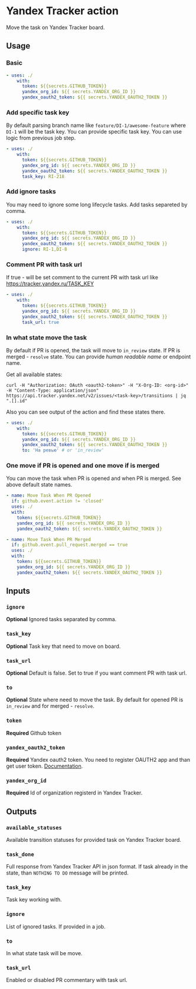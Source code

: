 # Yandex Tracker action

Move the task on Yandex Tracker board.

## Usage

### Basic

```yaml
- uses: ./
    with:
      token: ${{secrets.GITHUB_TOKEN}}
      yandex_org_id: ${{ secrets.YANDEX_ORG_ID }}
      yandex_oauth2_token: ${{ secrets.YANDEX_OAUTH2_TOKEN }}
```

### Add specific task key

By default parsing branch name like `feature/DI-1/awesome-feature` where `DI-1` will be the task key. You can provide specific task key. You can use logic from previous job step.

````yaml
- uses: ./
    with:
      token: ${{secrets.GITHUB_TOKEN}}
      yandex_org_id: ${{ secrets.YANDEX_ORG_ID }}
      yandex_oauth2_token: ${{ secrets.YANDEX_OAUTH2_TOKEN }}
      task_key: RI-218
````

### Add ignore tasks

You may need to ignore some long lifecycle tasks. Add tasks separeted by comma.

````yaml
- uses: ./
    with:
      token: ${{secrets.GITHUB_TOKEN}}
      yandex_org_id: ${{ secrets.YANDEX_ORG_ID }}
      yandex_oauth2_token: ${{ secrets.YANDEX_OAUTH2_TOKEN }}
      ignore: RI-1,DI-8
````

### Comment PR with task url

If true - will be set comment to the current PR with task url like <https://tracker.yandex.ru/TASK_KEY>

```yaml
- uses: ./
    with:
      token: ${{secrets.GITHUB_TOKEN}}
      yandex_org_id: ${{ secrets.YANDEX_ORG_ID }}
      yandex_oauth2_token: ${{ secrets.YANDEX_OAUTH2_TOKEN }}
      task_url: true
```

### In what state move the task

By default if PR is opened, the task will move to `in_review` state. If PR is merged - `resolve` state. You can provide *human readable name* or endpoint name.

Get all available states:

```shell
curl -H "Authorization: OAuth <oauth2-token>" -H "X-Org-ID: <org-id>" -H "Content-Type: application/json" https://api.tracker.yandex.net/v2/issues/<task-key>/transitions | jq ".[].id"
```

Also you can see output of the action and find these states there.

```yaml
- uses: ./
    with:
      token: ${{secrets.GITHUB_TOKEN}}
      yandex_org_id: ${{ secrets.YANDEX_ORG_ID }}
      yandex_oauth2_token: ${{ secrets.YANDEX_OAUTH2_TOKEN }}
      to: 'На ревью' # or 'in_review'
```

### One move if PR is opened and one move if is merged

You can move the task when PR is opened and when PR is merged. See above default state names.

```yaml
- name: Move Task When PR Opened
  if: github.event.action != 'closed'
  uses: ./
  with:
    token: ${{secrets.GITHUB_TOKEN}}
    yandex_org_id: ${{ secrets.YANDEX_ORG_ID }}
    yandex_oauth2_token: ${{ secrets.YANDEX_OAUTH2_TOKEN }}

- name: Move Task When PR Merged
  if: github.event.pull_request.merged == true
  uses: ./
  with:
    token: ${{secrets.GITHUB_TOKEN}}
    yandex_org_id: ${{ secrets.YANDEX_ORG_ID }}
    yandex_oauth2_token: ${{ secrets.YANDEX_OAUTH2_TOKEN }}
```
## Inputs

### `ignore`

**Optional** Ignored tasks separated by comma.

### `task_key`

**Optional** Task key that need to move on board.

### `task_url`

**Optional** Default is false. Set to true if you want comment PR with task url.

### `to`

**Optional** State where need to move the task. By default for opened PR is `in_review` and for merged - `resolve`.

### `token`

**Required** Github token

### `yandex_oauth2_token`

**Required** Yandex oauth2 token. You need to register OAUTH2 app and than get user token. [Documentation](https://yandex.ru/dev/id/doc/dg/oauth/concepts/about.html).

### `yandex_org_id`

**Required** Id of organization registerd in Yandex Tracker.

## Outputs

### `available_statuses`

Available transition statuses for provided task on Yandex Tracker board.

### `task_done`

Full response from Yandex Tracker API in json format. If task already in the state, than `NOTHING TO DO` message will be printed.

### `task_key`

Task key working with.

### `ignore`

List of ignored tasks. If provided in a job.

### `to`

In what state task will be move.

### `task_url`

Enabled or disabled PR commentary with task url.
